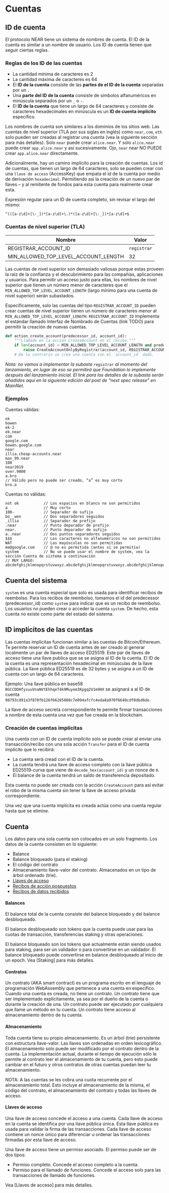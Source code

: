 # Cuentas

## ID de cuenta

[account_id]: #account_id

El protocolo NEAR tiene un sistema de nombres de cuenta. El ID de la cuenta es similar a un nombre de usuario. Los ID de cuenta tienen que seguir ciertas reglas.

### Reglas de los ID de las cuentas

- La cantidad mínima de caracteres es 2
- La cantidad máxima de caracteres es 64
- El **ID de la cuenta** consiste de las **partes de el ID de la cuenta** separadas por un `.`
- Una **parte del ID de la cuenta** consiste de símbolos alfanuméricos en minúscula separados por un `_` o `-`.
- El **ID de la cuenta** que tiene un largo de 64 caracteres y consiste de caracteres hexadecimales en minúscula es un **ID de cuenta implícito** específico.

Los nombres de cuenta son similares a los dominios de los sitios web.
Las cuentas de nivel superior (TLA por sus siglas en inglés) como `near`, `com`, `eth` solo pueden ser creadas al registrar una cuenta (vea la siguiente sección para más detalles).
Solo `near` puede crear `alice.near`. Y solo `alice.near` puede crear `app.alice.near` y así sucesivamente.
Ojo, `near` near NO PUEDE crear `app.alice.near` directamente.

Adicionalmente, hay un camino implícito para la creación de cuentas. Los id de cuentas, que tienen un largo de 64 caracteres, solo se pueden crear con una `llave de acceso` (AccessKey) que empata el id de la cuenta por medio de derivación `hexadecimal`. Permitiendo así la creación de un nuevo par de llaves – y al remitente de fondos para esta cuenta para realmente crear esta.

Expresión regular para un ID de cuenta completo, sin revisar el largo del mismo:

```regex
^(([a-z\d]+[\-_])*[a-z\d]+\.)*([a-z\d]+[\-_])*[a-z\d]+$
```
### Cuentas de nivel superior (TLA)

| Nombre | Valor |
| - | - |
| REGISTRAR_ACCOUNT_ID | `registrar` |
| MIN_ALLOWED_TOP_LEVEL_ACCOUNT_LENGTH | 32 |

Las cuentas de nivel superior son demasiado valiosas porque estas proveen la raíz de la confianza y el descubrimiento para las compañías, aplicaciones y usuarios.
Para permitir un acceso justo para ellas, los nombres de nivel superior que tienen un número menor de caracteres que el `MIN_ALLOWED_TOP_LEVEL_ACCOUNT_LENGTH` (largo mínimo para una cuenta de nivel superior) serán subastados.

Específicamente, solo las cuentas del tipo `REGISTRAR_ACCOUNT_ID` pueden crear cuentas de nivel superior tienen un número de caracteres menor al `MIN_ALLOWED_TOP_LEVEL_ACCOUNT_LENGTH`. `REGISTRAR_ACCOUNT_ID` implementa el estándar llamado Interfaz de Nombrado de Cuentas (link TODO) para permitir la creación de nuevas cuentas.

```python
def action_create_account(predecessor_id, account_id):
    """Llamado en la acción CreateAccount en el recibo."""
    if len(account_id) < MIN_ALLOWED_TOP_LEVEL_ACCOUNT_LENGTH and predecessor_id != REGISTRAR_ACCOUNT_ID:
        raise CreateAccountOnlyByRegistrar(account_id, REGISTRAR_ACCOUNT_ID, predecessor_id)
    # De lo contrario se crea una cuenta con el `account_id` dado.
```

*Nota: no vamos a implementar la subasta `registrar` al momento del lanzamiento, en lugar de eso se permitirá que Foundation lo implemente después del lanzamiento inicial. El link para los detalles de la subasta serán añadidos aquí en la siguiente edición del post de “next spec release” en MainNet.*

### Ejemplos

Cuentas válidas:

```
ok
bowen
ek-2
ek.near
com
google.com
bowen.google.com
near
illia.cheap-accounts.near
max_99.near
100
near2019
over.9000
a.bro
// Válido pero no puede ser creado, “a” es muy corto
bro.a
```

Cuentas no válidas:

```
not ok           // Los espacios en blanco no son permitidos
a                // Muy corto
100-             // Separador de sufijo
bo__wen          // Dos separadores seguidos
_illia           // Separador de prefijo
.near            // Punto deparador de prefijo
near.            // Punto deparador de sufijo
a..near          // Dos puntos separadores seguidos
$$$              // Los caracteres no alfanuméricos no son permitidos
WAT              // Las mayúsculas no son permitidas
me@google.com    // @ no es permitida (antes sí se permitía)
system           // No se puede usar el nombre de system, vea la sección Cuenta de sistema a continuación
// MUY LARGO:
abcdefghijklmnopqrstuvwxyz.abcdefghijklmnopqrstuvwxyz.abcdefghijklmnopqrstuvwxyz
```

## Cuenta del sistema
`system` es una cuenta especial que solo es usada para identificar recibos de reembolso. Para los recibos de reembolso, tomamos el id del predecessor (predecessor_id) como `system` para indicar que es un recibo de reembolso. Los usuarios no pueden crear o acceder la cuenta `system`. De hecho, esta cuenta no existe como parte del estado del sistema.

## ID implícitos de las cuentas

Las cuentas implícitas funcionan similar a las cuentas de Bitcoin/Ethereum.
Te permite reservar un ID de cuenta antes de ser creado al generar localmente un par de llaves de acceso ED25519.
Este par de llaves de acceso tiene una llave publica que se se asigna al ID de la cuenta. El ID de la cuenta es una representación hexadecimal en minúsculas de la llave pública.
La llave pública ED25519 es de 32 bytes y se asigna a un ID de cuenta con un largo de 64 caracteres.

Ejemplo: Una llave pública en base58 `BGCCDDHfysuuVnaNVtEhhqeT4k9Muyem3Kpgq2U1m9HX` se asignará a al ID de cuenta `98793cd91a3f870fb126f66285808c7e094afcfc4eda8a970f6648cdf0dbd6de`.

La llave de acceso secreta correspondiente te permite firmar transacciones a nombre de esta cuenta una vez que fue creada en la blockchain.

### Creación de cuentas implícitas

Una cuenta con un ID de cuenta implícito solo se puede crear al enviar una transacción/recibo con una sola acción `Transfer` para el ID de cuenta implícito que lo recibirá:
- La cuenta será cread con el ID de la cuenta.
- La cuenta tendrá una llave de acceso completo con la llave pública ED25519-curva que viene de `decode_hex(account_id)` y un nonce de `0`.
- El balance de la cuenta tendrá un saldo de transferencia depositado.

Esta cuenta no puede ser creada con la acción `CreateAccount` para así evitar el robo de la misma cuenta sin tener la llave de acceso privada correspondiente.

Una vez que una cuenta implícita es creada actúa como una cuenta regular hasta que se elimine.

## Cuenta

[account]: #account

Los datos para una sola cuenta son colocados en un solo fragmento. Los datos de la cuenta consisten en lo siguiente:

- Balance
- Balance bloqueado (para el staking)
- El código del contrato
- Almacenamiento llave-valor del contrato. Almacenados en un tipo de árbol ordenado (trie).
- [Llaves de acceso](AccessKey.md)
- [Recibos de acción pospuestos](../RuntimeSpec/Receipts.md#postponed-actionreceipt)
- [Recibos de datos recibidos](../RuntimeSpec/Receipts.md#received-datareceipt)

#### Balances

El balance total de la cuenta consiste del balance bloqueado y del balance desbloqueado.

El balance desbloqueado son tokens que la cuenta puede usar para las cuotas de transacción, transferencias staking y otras operaciones.

El balance bloqueado son los tokens que actualmente están siendo usados para staking, para ser un validador o para convertirse en un validador.
 El balance bloqueado puede convertirse en balance desbloqueado al inicio de un epoch. Vea [Staking] para más detalles.

#### Contratos

Un contrato (AKA smart contract) es un programa escrito en el lenguaje de programación WebAssembly que pertenece a una cuenta en específico.
Cuando una cuenta es creada, no tiene un contrato.
Un contrato tiene que ser implementado explícitamente, ya sea por el dueño de la cuenta o durante la creación de una.
Un contrato puede ser ejecutado por cualquiera que llame un método en tu cuenta. Un contrato tiene acceso al almacenamiento dentro de tu cuenta.

#### Almacenamiento

Toda cuenta tiene su propio almacenamiento. Es un árbol (trie) persistente con estructura llave-valor. Las llaves son ordenadas en orden lexicográfico.
El almacenamiento solo puede ser modificado por el contrato dentro de la cuenta.
La implementación actual, durante el tiempo de ejecución sólo le permite al contrato leer el almacenamiento de tu cuenta, pero esto puede cambiar en el futuro y otros contratos de otras cuentas puedan leer tu almacenamiento.

NOTA: A las cuentas se les cobra una cuota recurrente por el almacenamiento total. Esto incluye el almacenamiento de la misma, el código del contrato, el almacenamiento del contrato y todas las llaves de acceso.

#### Llaves de acceso

Una llave de acceso concede el acceso a una cuenta. Cada llave de acceso en la cuenta se identifica por una llave pública única.
Esta llave pública es usada para validar la firma de las transacciones.
Cada llave de acceso contiene un nonce único para diferenciar u ordenar las transacciones firmadas por esta llave de acceso.

Una llave de acceso tiene un permiso asociado. El permiso puede ser de dos tipos:

- Permiso completo. Concede el acceso completo a la cuenta.
- Permiso para el llamado de funciones. Concede el acceso solo para las transacciones de llamado de funciones.

Vea [Llaves de acceso] para más detalles.
